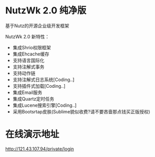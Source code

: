 NutzWk 2.0 纯净版
======

基于Nutz的开源企业级开发框架


NutzWk 2.0 新特性：
*   集成Shrio权限框架
*   集成Ehcache缓存
*   支持语言国际化
*   支持注解式事务
*   支持动作链
*   支持注解式日志系统[Coding..]
*   支持插件式加载[Coding..]
*   集成Email服务
*   集成Quartz定时任务
*   集成Lucene搜索引擎[Coding..]
*   采用Bootsrtap皮肤(Sublime貌似收费?请不要吝啬那点钱买正版授权)



在线演示地址
============================================

<a href="http://121.43.107.94/private/login" target="_blank">http://121.43.107.94/private/login</a>
